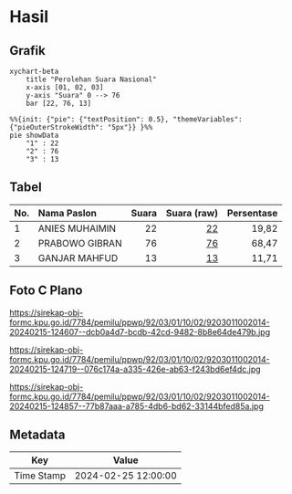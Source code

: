 # Hasil

## Grafik

```mermaid
xychart-beta
    title "Perolehan Suara Nasional"
    x-axis [01, 02, 03]
    y-axis "Suara" 0 --> 76
    bar [22, 76, 13]
```

```mermaid
%%{init: {"pie": {"textPosition": 0.5}, "themeVariables": {"pieOuterStrokeWidth": "5px"}} }%%
pie showData
    "1" : 22
    "2" : 76
    "3" : 13
```

## Tabel

| No. | Nama Paslon    | Suara | Suara (raw) | Persentase |
|:--- |:-------------- | -----:| -----------:| ----------:|
| 1   | ANIES MUHAIMIN | 22    | [22][p-1]   | 19,82      |
| 2   | PRABOWO GIBRAN | 76    | [76][p-2]   | 68,47      |
| 3   | GANJAR MAHFUD  | 13    | [13][p-3]   | 11,71      |


[p-1]: https://github.com/gigit-pemilu/pemilu-2024/blob/main/pilpres/hitung-suara/sub/92-papua-barat/sub/03-fak-fak/sub/01-fak-fak/sub/1002-fak-fak-utara/sub/014-tps/sub/paslon-1.txt
[p-2]: https://github.com/gigit-pemilu/pemilu-2024/blob/main/pilpres/hitung-suara/sub/92-papua-barat/sub/03-fak-fak/sub/01-fak-fak/sub/1002-fak-fak-utara/sub/014-tps/sub/paslon-2.txt
[p-3]: https://github.com/gigit-pemilu/pemilu-2024/blob/main/pilpres/hitung-suara/sub/92-papua-barat/sub/03-fak-fak/sub/01-fak-fak/sub/1002-fak-fak-utara/sub/014-tps/sub/paslon-3.txt

## Foto C Plano

https://sirekap-obj-formc.kpu.go.id/7784/pemilu/ppwp/92/03/01/10/02/9203011002014-20240215-124607--dcb0a4d7-bcdb-42cd-9482-8b8e64de479b.jpg

https://sirekap-obj-formc.kpu.go.id/7784/pemilu/ppwp/92/03/01/10/02/9203011002014-20240215-124719--076c174a-a335-426e-ab63-f243bd6ef4dc.jpg

https://sirekap-obj-formc.kpu.go.id/7784/pemilu/ppwp/92/03/01/10/02/9203011002014-20240215-124857--77b87aaa-a785-4db6-bd62-33144bfed85a.jpg


## Metadata

| Key        | Value               |
| ---------- | ------------------- |
| Time Stamp | 2024-02-25 12:00:00 |



